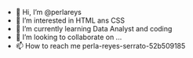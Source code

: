 - 👋 Hi, I’m @perlareys
- 👀 I’m interested in HTML ans CSS
- 🌱 I’m currently learning Data Analyst and coding
- 💞️ I’m looking to collaborate on ...
- 📫 How to reach me  perla-reyes-serrato-52b509185

<!---
perlareys/perlareys is a ✨ special ✨ repository because its `README.md` (this file) appears on your GitHub profile.
You can click the Preview link to take a look at your changes.
--->

